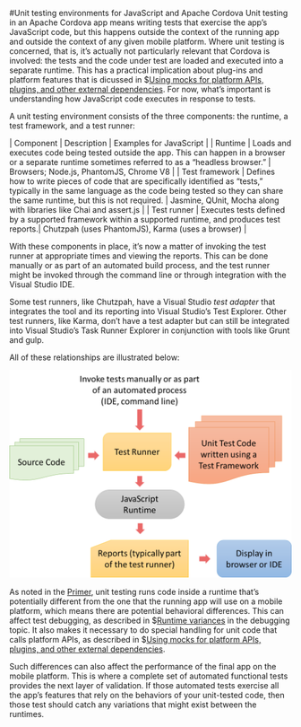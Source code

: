 <properties pageTitle="Unit testing environments for JavaScript"
  description="Unit testing environments for JavaScript"
  services=""
  documentationCenter=""
  authors="Kraig Brockschmidt" />

#Unit testing environments for JavaScript and Apache Cordova
Unit testing in an Apache Cordova app means writing tests that exercise the app’s JavaScript code, but this happens outside the context of the running app and outside the context of any given mobile platform. Where unit testing is concerned, that is, it’s actually not particularly relevant that Cordova is involved: the tests and the code under test are loaded and executed into a separate runtime. This has a practical implication about plug-ins and platform features that is dicussed in $[Using mocks for platform APIs, plugins, and other external dependencies](mocks.md). For now, what’s important is understanding how JavaScript code executes in response to tests.

A unit testing environment consists of the three components: the runtime, a test framework, and a test runner:

| Component | Description | Examples for JavaScript |
| Runtime | Loads and executes code being tested outside the app. This can happen in a browser or a separate runtime sometimes referred to as a “headless browser.” | Browsers; Node.js, PhantomJS, Chrome V8 |
| Test framework | Defines how to write pieces of code that are specifically identified as “tests,” typically in the same language as the code being tested so they can share the same runtime, but this is not required. | Jasmine, QUnit, Mocha along with libraries like Chai and assert.js |
| Test runner | Executes tests defined by a supported framework within a supported runtime, and produces test reports.| Chutzpah (uses PhantomJS), Karma (uses a browser) |

With these components in place, it’s now a matter of invoking the test runner at appropriate times and viewing the reports. This can be done manually or as part of an automated build process, and the test runner might be invoked through the command line or through integration with the Visual Studio IDE.

Some test runners, like Chutzpah, have a Visual Studio *test adapter* that integrates the tool and its reporting into Visual Studio’s Test Explorer. Other test runners, like Karma, don’t have a test adapter but can still be integrated into Visual Studio’s Task Runner Explorer in conjunction with tools like Grunt and gulp.

All of these relationships are illustrated below:

![Components of a unit testing environment](media/environments/01-components.png)

As noted in the [Primer](./primer.md), unit testing runs code inside a runtime that’s potentially different from the one that the running app will use on a mobile platform, which means there are potential behavioral differences. This can affect test debugging, as described in $[Runtime variances](debug.md#variances) in the debugging topic. It also makes it necessary to do special handling for unit code that calls platform APIs, as described in $[Using mocks for platform APIs, plugins, and other external dependencies](mocks.md).

Such differences can also affect the performance of the final app on the mobile platform. This is where a complete set of automated functional tests provides the next layer of validation. If those automated tests exercise all the app’s features that rely on the behaviors of your unit-tested code, then those test should catch any variations that might exist between the runtimes.
